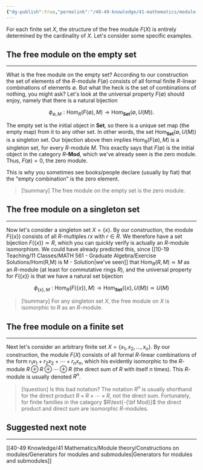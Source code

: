 ```yaml
---
{"dg-publish":true,"permalink":"/40-49-knowledge/41-mathematics/module-theory/constructions-on-modules/examples-of-free-modules/","tags":["module_theory"],"updated":"2025-10-07T06:39:04-07:00"}
---
```


For each finite set $X$, the structure of the free module $F(X)$ is entirely determined by the cardinality of $X$. Let's consider some specific examples.
## The free module on the empty set
---

What is the free module on the empty set? According to our construction the set of elements of the $R$-module $F(\emptyset)$ consists of all formal finite $R$-linear combinations of elements $\emptyset$. But what the heck is the set of combinations of nothing, you might ask? Let's look at the universal property $F(\emptyset)$ should enjoy, namely that there is a natural bijection

$$\phi_{\emptyset, M}:\operatorname{Hom}_R(F(\emptyset), M)\to \operatorname{Hom}_{\textbf{Set}}(\emptyset, U(M)).$$

The empty set is the initial object in $\textbf{Set}$, so there is a unique set map (the empty map) from it to any other set. In other words, the set $\operatorname{Hom}_{\textbf{Set}}(\emptyset, U(M))$ is a singleton set. Our bijection above then implies $\operatorname{Hom}_R(F(\emptyset), M)$ is a singleton set, for every $R$-module $M$. This exactly says that $F(\emptyset)$ is the initial object in the category $R\textbf{-Mod}$, which we've already seen is the zero module. Thus, $F(\emptyset)= 0$, the zero module.

This is why you sometimes see books/people declare (usually by fiat) that the "empty combination" is the zero element.

>[!summary]
>The free module on the empty set is the zero module.


## The free module on a singleton set
---

Now let's consider a singleton set $X=\{x\}$. By our construction, the module $F(\{x\})$ consists of all $R$-multiples $rx$ with $r\in R$. We therefore have a set bijection $F(\{x\})\simeq R$, which you can quickly verify is actually an $R$-module isomorphism. We could have already predicted this, since [[10-19 Teaching/11 Classes/MATH 561 - Graduate Algebra/Exercise Solutions/Hom(R,M) is M - Solution\|we've seen]] that $\operatorname{Hom}_R(R,M)\simeq M$ as an $R$-module (at least for commutative rings $R$), and the universal property for $F(\{x\})$ is that we have a natural set bijection

$$\phi_{\{x\},M}:\operatorname{Hom}_R(F(\{x\}), M)\to \operatorname{Hom}_{\textbf{Set}}(\{x\},U(M))\simeq U(M)$$

>[!summary]
>For any singleton set $X$, the free module on $X$ is isomorphic to $R$ as an $R$-module.

## The free module on a finite set
---

Next let's consider an arbitrary finite set $X=\{x_1,x_2,\ldots, x_n\}$. By our construction, the module $F(X)$ consists of all formal $R$-linear combinations of the form $r_1x_1+r_2x_2+\cdots +r_n x_n$, which his evidently isomorphic to the $R$-module $R\oplus R\oplus \cdots \oplus R$ (the direct sum of $R$ with itself $n$ times). This $R$-module is usually denoted $R^n$.

> [!question] Is this bad notation?
> The notation $R^n$ is usually shorthand for  the direct product $R\times R\times \cdots \times R$, not the direct sum. Fortunately, for finite families in the category $R\text{-{\bf Mod}}$ the direct product and direct sum are isomorphic $R$-modules.


## Suggested next note
---

[[40-49 Knowledge/41 Mathematics/Module theory/Constructions on modules/Generators for modules and submodules\|Generators for modules and submodules]]

